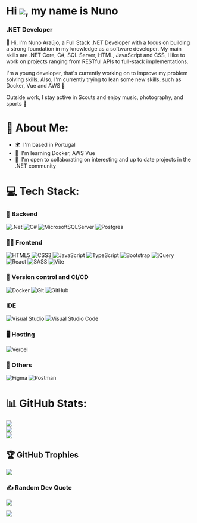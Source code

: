 # Hi ![](https://user-images.githubusercontent.com/18350557/176309783-0785949b-9127-417c-8b55-ab5a4333674e.gif), my name is Nuno

### .NET Developer

👋 Hi, I'm Nuno Araújo, a Full Stack .NET Developer with a focus on building a strong foundation in my knowledge as a software developer. My main skills are .NET Core, C#, SQL Server, HTML, JavaScript and CSS, I like to work on projects ranging from RESTful APIs to full-stack implementations.

I'm a young developer, that's currently working on to improve my problem solving skills. Also, I'm currently trying to lean some new skills, such as Docker, Vue and AWS 🚀 

Outside work, I stay active in Scouts and enjoy music, photography, and sports 🏃

# 💫 About Me:
* 🌍  I'm based in Portugal
* 🧠  I'm learning Docker, AWS Vue
* 🤝  I'm open to collaborating on interesting and up to date projects in the .NET community

# 💻 Tech Stack:

### 💾 Backend

![.Net](https://img.shields.io/badge/.NET-5C2D91?style=for-the-badge&logo=.net&logoColor=white) ![C#](https://img.shields.io/badge/c%23-%23239120.svg?style=for-the-badge&logo=csharp&logoColor=white) ![MicrosoftSQLServer](https://img.shields.io/badge/Microsoft%20SQL%20Server-CC2927?style=for-the-badge&logo=microsoft%20sql%20server&logoColor=white) ![Postgres](https://img.shields.io/badge/postgres-%23316192.svg?style=for-the-badge&logo=postgresql&logoColor=white)

### 👨‍💻 Frontend

 ![HTML5](https://img.shields.io/badge/html5-%23E34F26.svg?style=for-the-badge&logo=html5&logoColor=white) ![CSS3](https://img.shields.io/badge/css3-%231572B6.svg?style=for-the-badge&logo=css3&logoColor=white) ![JavaScript](https://img.shields.io/badge/javascript-%23323330.svg?style=for-the-badge&logo=javascript&logoColor=%23F7DF1E) ![TypeScript](https://img.shields.io/badge/typescript-%23007ACC.svg?style=for-the-badge&logo=typescript&logoColor=white) ![Bootstrap](https://img.shields.io/badge/bootstrap-%238511FA.svg?style=for-the-badge&logo=bootstrap&logoColor=white) ![jQuery](https://img.shields.io/badge/jquery-%230769AD.svg?style=for-the-badge&logo=jquery&logoColor=white) ![React](https://img.shields.io/badge/react-%2320232a.svg?style=for-the-badge&logo=react&logoColor=%2361DAFB) ![SASS](https://img.shields.io/badge/SASS-hotpink.svg?style=for-the-badge&logo=SASS&logoColor=white) ![Vite](https://img.shields.io/badge/vite-%23646CFF.svg?style=for-the-badge&logo=vite&logoColor=white) 

### 🎠 Version control and CI/CD

![Docker](https://img.shields.io/badge/docker-%230db7ed.svg?style=for-the-badge&logo=docker&logoColor=white) ![Git](https://img.shields.io/badge/git-%23F05033.svg?style=for-the-badge&logo=git&logoColor=white) ![GitHub](https://img.shields.io/badge/github-%23121011.svg?style=for-the-badge&logo=github&logoColor=white)

### IDE

![Visual Studio](https://img.shields.io/badge/Visual%20Studio-5C2D91.svg?style=for-the-badge&logo=visual-studio&logoColor=white) ![Visual Studio Code](https://img.shields.io/badge/Visual%20Studio%20Code-0078d7.svg?style=for-the-badge&logo=visual-studio-code&logoColor=white)

### 🖥️ Hosting

![Vercel](https://img.shields.io/badge/vercel-%23000000.svg?style=for-the-badge&logo=vercel&logoColor=white)

### 🤖 Others

![Figma](https://img.shields.io/badge/figma-%23F24E1E.svg?style=for-the-badge&logo=figma&logoColor=white)  ![Postman](https://img.shields.io/badge/Postman-FF6C37?style=for-the-badge&logo=postman&logoColor=white)

 
# 📊 GitHub Stats:
![](https://github-readme-stats.vercel.app/api?username=SilverX21&theme=dark&hide_border=false&include_all_commits=false&count_private=false)<br/>
![](https://github-readme-streak-stats.herokuapp.com/?user=SilverX21&theme=dark&hide_border=false)<br/>
![](https://github-readme-stats.vercel.app/api/top-langs/?username=SilverX21&theme=dark&hide_border=false&include_all_commits=false&count_private=false&layout=compact)

## 🏆 GitHub Trophies
![](https://github-profile-trophy.vercel.app/?username=SilverX21&theme=radical&no-frame=false&no-bg=true&margin-w=4)

### ✍️ Random Dev Quote
![](https://quotes-github-readme.vercel.app/api?type=horizontal&theme=radical)

![](https://user-images.githubusercontent.com/74038190/225813708-98b745f2-7d22-48cf-9150-083f1b00d6c9.gif)

<!-- used this to build my profile: https://gprm.itsvg.in/ -->
<!-- cool badges here: https://github.com/Ileriayo/markdown-badges -->
